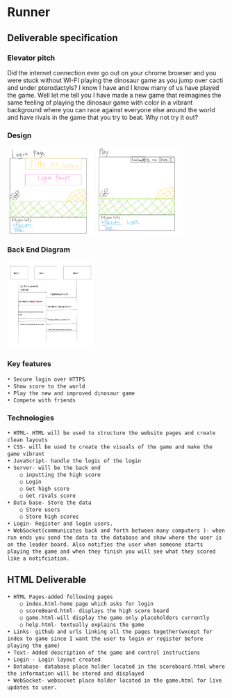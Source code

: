 # **Runner**
## **Deliverable specification**
### **Elevator pitch**

Did the internet connection ever go out on your chrome browser and you were stuck without WI-FI playing the dinosaur game as you jump over cacti and under pterodactyls? I know I have and I know many of us have played the game. Well let me tell you I have made a new game that reimagines the same feeling of playing the dinosaur game with color in a vibrant background where you can race against everyone else around the world and have rivals in the game that you try to beat. Why not try it out? 

### **Design**

<img src="images/LoginPage.png" 
             height = "200" width = "200" alt="LoginPage">
<img src="images/Play.png" 
            height = "200" width = "200" alt="PlayPage">           

### **Back End Diagram**

 <img src="images/ProgramLayout.png" 
             height = "200" width = "200" alt="BackEnd">


### **Key features**
	• Secure login over HTTPS 
	• Show score to the world 
	• Play the new and improved dinosaur game
	• Compete with friends 
### **Technologies**
	• HTML- HTML will be used to structure the website pages and create clean layouts 
	• CSS- will be used to create the visuals of the game and make the game vibrant 
	• JavaScript- handle the logic of the login
	• Server- will be the back end 
		○ inputting the high score 
		○ Login
		○ Get high score
		○ Get rivals score 
	• Data base- Store the data 
		○ Store users 
		○ Store high scores 
	• Login- Register and login users. 
	• WebSocket(communicates back and forth between many computers )- when run ends you send the data to the database and show where the user is on the leader board. Also notifies the user when someone starts playing the game and when they finish you will see what they scored like a notifciation.

## HTML Deliverable
	• HTML Pages-added following pages 
		○ index.html-home page which asks for login
		○ scoreBoard.html- displays the high score board 
		○ game.html-will display the game only placeholders currently
		○ help.html- textually explains the game 
	• Links- github and urls linking all the pages together(wxcept for index to game since I want the user to login or register before playing the game)
	• Text- Added description of the game and control instructions
	• Login - Login layout created 
	• Database- database place holder located in the scoreboard.html where the information will be stored and displayed 
	• WebSocket- websocket place holder located in the game.html for live updates to user. 
